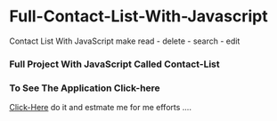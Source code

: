 # Full-Contact-List-With-Javascript
Contact List With JavaScript make read - delete - search - edit 
### Full Project With JavaScript Called Contact-List
### To See The Application Click-here
[Click-Here](https://anwartareka.github.io/Full-Contact-List-With-Javascript/) do it and estmate me for me efforts ....
